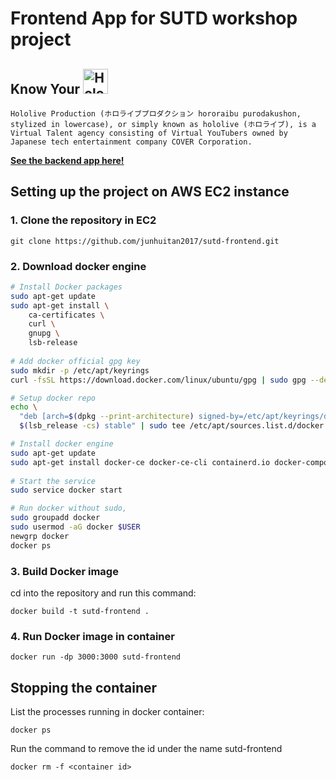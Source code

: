 # Frontend App for SUTD workshop project

## Know Your <img src="https://upload.wikimedia.org/wikipedia/commons/thumb/d/df/Hololive_Production_logo.svg/2560px-Hololive_Production_logo.svg.png" alt="Hololive Logo" height="40px"/>

`Hololive Production (ホロライブプロダクション hororaibu purodakushon, stylized in lowercase), or simply known as hololive (ホロライブ), is a Virtual Talent agency consisting of Virtual YouTubers owned by Japanese tech entertainment company COVER Corporation.`

[**See the backend app here!**](https://github.com/junhuitan2017/sutd-backend)

## Setting up the project on AWS EC2 instance
### 1. Clone the repository in EC2
```
git clone https://github.com/junhuitan2017/sutd-frontend.git
```

### 2. Download docker engine
```sh
# Install Docker packages
sudo apt-get update
sudo apt-get install \
    ca-certificates \
    curl \
    gnupg \
    lsb-release
    
# Add docker official gpg key
sudo mkdir -p /etc/apt/keyrings
curl -fsSL https://download.docker.com/linux/ubuntu/gpg | sudo gpg --dearmor -o /etc/apt/keyrings/docker.gpg

# Setup docker repo
echo \
  "deb [arch=$(dpkg --print-architecture) signed-by=/etc/apt/keyrings/docker.gpg] https://download.docker.com/linux/ubuntu \
  $(lsb_release -cs) stable" | sudo tee /etc/apt/sources.list.d/docker.list > /dev/null

# Install docker engine
sudo apt-get update
sudo apt-get install docker-ce docker-ce-cli containerd.io docker-compose-plugin
 
# Start the service
sudo service docker start

# Run docker without sudo,
sudo groupadd docker
sudo usermod -aG docker $USER
newgrp docker 
docker ps 
```

### 3. Build Docker image
cd into the repository and run this command:
```
docker build -t sutd-frontend .
```

### 4. Run Docker image in container
```
docker run -dp 3000:3000 sutd-frontend
```

## Stopping the container
List the processes running in docker container:
```
docker ps
```
Run the command to remove the id under the name sutd-frontend
```
docker rm -f <container id>
```
